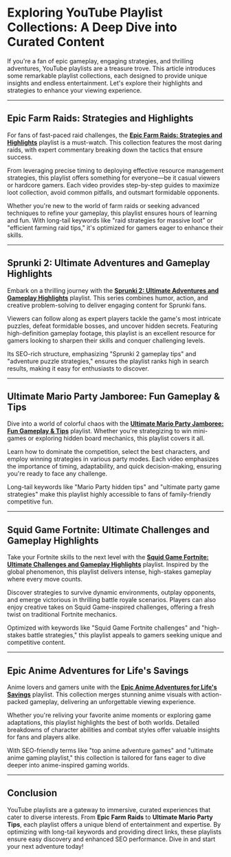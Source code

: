 # Exploring YouTube Playlist Collections: A Deep Dive into Curated Content

If you're a fan of epic gameplay, engaging strategies, and thrilling adventures, YouTube playlists are a treasure trove. This article introduces some remarkable playlist collections, each designed to provide unique insights and endless entertainment. Let's explore their highlights and strategies to enhance your viewing experience.

---

## Epic Farm Raids: Strategies and Highlights  

For fans of fast-paced raid challenges, the **[Epic Farm Raids: Strategies and Highlights](https://www.youtube.com/playlist?list=PLcUYeJdFJ8xFDVIcW3wuXHdTa2-6b5MFi)** playlist is a must-watch. This collection features the most daring raids, with expert commentary breaking down the tactics that ensure success.  

From leveraging precise timing to deploying effective resource management strategies, this playlist offers something for everyone—be it casual viewers or hardcore gamers. Each video provides step-by-step guides to maximize loot collection, avoid common pitfalls, and outsmart formidable opponents.  

Whether you're new to the world of farm raids or seeking advanced techniques to refine your gameplay, this playlist ensures hours of learning and fun. With long-tail keywords like "raid strategies for massive loot" or "efficient farming raid tips," it's optimized for gamers eager to enhance their skills.  

---

## Sprunki 2: Ultimate Adventures and Gameplay Highlights  

Embark on a thrilling journey with the **[Sprunki 2: Ultimate Adventures and Gameplay Highlights](https://www.youtube.com/playlist?list=PLcUYeJdFJ8xE-SGdcLh40x_SscTB6c94f)** playlist. This series combines humor, action, and creative problem-solving to deliver engaging content for Sprunki fans.  

Viewers can follow along as expert players tackle the game's most intricate puzzles, defeat formidable bosses, and uncover hidden secrets. Featuring high-definition gameplay footage, this playlist is an excellent resource for gamers looking to sharpen their skills and conquer challenging levels.  

Its SEO-rich structure, emphasizing "Sprunki 2 gameplay tips" and "adventure puzzle strategies," ensures the playlist ranks high in search results, making it easy for enthusiasts to discover.  

---

## Ultimate Mario Party Jamboree: Fun Gameplay & Tips  

Dive into a world of colorful chaos with the **[Ultimate Mario Party Jamboree: Fun Gameplay & Tips](https://www.youtube.com/playlist?list=PLcUYeJdFJ8xGklEZ4UHblluAudYT8fuC2)** playlist. Whether you're strategizing to win mini-games or exploring hidden board mechanics, this playlist covers it all.  

Learn how to dominate the competition, select the best characters, and employ winning strategies in various party modes. Each video emphasizes the importance of timing, adaptability, and quick decision-making, ensuring you're ready to face any challenge.  

Long-tail keywords like "Mario Party hidden tips" and "ultimate party game strategies" make this playlist highly accessible to fans of family-friendly competitive fun.  

---

## Squid Game Fortnite: Ultimate Challenges and Gameplay Highlights  

Take your Fortnite skills to the next level with the **[Squid Game Fortnite: Ultimate Challenges and Gameplay Highlights](https://www.youtube.com/playlist?list=PLcUYeJdFJ8xE12OwJ3xKUsiEbIWtv2hsd)** playlist. Inspired by the global phenomenon, this playlist delivers intense, high-stakes gameplay where every move counts.  

Discover strategies to survive dynamic environments, outplay opponents, and emerge victorious in thrilling battle royale scenarios. Players can also enjoy creative takes on Squid Game-inspired challenges, offering a fresh twist on traditional Fortnite mechanics.  

Optimized with keywords like "Squid Game Fortnite challenges" and "high-stakes battle strategies," this playlist appeals to gamers seeking unique and competitive content.  

---

## Epic Anime Adventures for Life's Savings  

Anime lovers and gamers unite with the **[Epic Anime Adventures for Life's Savings](https://www.youtube.com/playlist?list=PLcUYeJdFJ8xGXXBIrxRiyFjevJ1Vb326x)** playlist. This collection merges stunning anime visuals with action-packed gameplay, delivering an unforgettable viewing experience.  

Whether you're reliving your favorite anime moments or exploring game adaptations, this playlist highlights the best of both worlds. Detailed breakdowns of character abilities and combat styles offer valuable insights for fans and players alike.  

With SEO-friendly terms like "top anime adventure games" and "ultimate anime gaming playlist," this collection is tailored for fans eager to dive deeper into anime-inspired gaming worlds.  

---

## Conclusion  

YouTube playlists are a gateway to immersive, curated experiences that cater to diverse interests. From **Epic Farm Raids** to **Ultimate Mario Party Tips**, each playlist offers a unique blend of entertainment and expertise. By optimizing with long-tail keywords and providing direct links, these playlists ensure easy discovery and enhanced SEO performance. Dive in and start your next adventure today!
